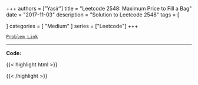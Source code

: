 
+++
authors = ["Yasir"]
title = "Leetcode 2548: Maximum Price to Fill a Bag"
date = "2017-11-03"
description = "Solution to Leetcode 2548"
tags = [
    
]
categories = [
    "Medium"
]
series = ["Leetcode"]
+++



[`Problem Link`](https://leetcode.com/problems/maximum-price-to-fill-a-bag/description/)

---

**Code:**

{{< highlight html >}}

{{< /highlight >}}

